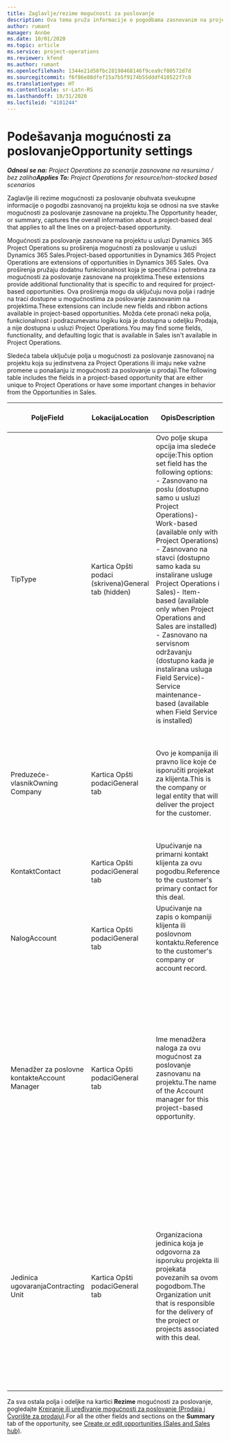 ```yaml
---
title: Zaglavlje/rezime mogućnosti za poslovanje
description: Ova tema pruža informacije o pogodbama zasnovanim na projektu i stavkama mogućnosti za poslovanje zasnovanim na projektu.
author: rumant
manager: Annbe
ms.date: 10/01/2020
ms.topic: article
ms.service: project-operations
ms.reviewer: kfend
ms.author: rumant
ms.openlocfilehash: 1344e21d58fbc28198468146f9cea9cf00572d7d
ms.sourcegitcommit: f6f86e80dfef15a7b5f9174b55dddf410522f7c8
ms.translationtype: HT
ms.contentlocale: sr-Latn-RS
ms.lasthandoff: 10/31/2020
ms.locfileid: "4181244"
---
```

# <a name="opportunity-settings"></a><span data-ttu-id="7bc0d-103">Podešavanja mogućnosti za poslovanje</span><span class="sxs-lookup"><span data-stu-id="7bc0d-103">Opportunity settings</span></span>

<span data-ttu-id="7bc0d-104">_**Odnosi se na:** Project Operations za scenarije zasnovane na resursima / bez zaliha_</span><span class="sxs-lookup"><span data-stu-id="7bc0d-104">_**Applies To:** Project Operations for resource/non-stocked based scenarios_</span></span>


<span data-ttu-id="7bc0d-105">Zaglavlje ili rezime mogućnosti za poslovanje obuhvata sveukupne informacije o pogodbi zasnovanoj na projektu koja se odnosi na sve stavke mogućnosti za poslovanje zasnovane na projektu.</span><span class="sxs-lookup"><span data-stu-id="7bc0d-105">The Opportunity header, or summary, captures the overall information about a project-based deal that applies to all the lines on a project-based opportunity.</span></span>

<span data-ttu-id="7bc0d-106">Mogućnosti za poslovanje zasnovane na projektu u usluzi Dynamics 365 Project Operations su proširenja mogućnosti za poslovanje u usluzi Dynamics 365 Sales.</span><span class="sxs-lookup"><span data-stu-id="7bc0d-106">Project-based opportunities in Dynamics 365 Project Operations are extensions of opportunities in Dynamics 365 Sales.</span></span> <span data-ttu-id="7bc0d-107">Ova proširenja pružaju dodatnu funkcionalnost koja je specifična i potrebna za mogućnosti za poslovanje zasnovane na projektima.</span><span class="sxs-lookup"><span data-stu-id="7bc0d-107">These extensions provide additional functionality that is specific to and required for project-based opportunities.</span></span> <span data-ttu-id="7bc0d-108">Ova proširenja mogu da uključuju nova polja i radnje na traci dostupne u mogućnostima za poslovanje zasnovanim na projektima.</span><span class="sxs-lookup"><span data-stu-id="7bc0d-108">These extensions can include new fields and ribbon actions available in project-based opportunities.</span></span> <span data-ttu-id="7bc0d-109">Možda ćete pronaći neka polja, funkcionalnost i podrazumevanu logiku koja je dostupna u odeljku Prodaja, a nije dostupna u usluzi Project Operations.</span><span class="sxs-lookup"><span data-stu-id="7bc0d-109">You may find some fields, functionality, and defaulting logic that is available in Sales isn't available in Project Operations.</span></span>

<span data-ttu-id="7bc0d-110">Sledeća tabela uključuje polja u mogućnosti za poslovanje zasnovanoj na projektu koja su jedinstvena za Project Operations ili imaju neke važne promene u ponašanju iz mogućnosti za poslovanje u prodaji.</span><span class="sxs-lookup"><span data-stu-id="7bc0d-110">The following table includes the fields in a project-based opportunity that are either unique to Project Operations or have some important changes in behavior from the Opportunities in Sales.</span></span>

| <span data-ttu-id="7bc0d-111">**Polje**</span><span class="sxs-lookup"><span data-stu-id="7bc0d-111">**Field**</span></span> | <span data-ttu-id="7bc0d-112">**Lokacija**</span><span class="sxs-lookup"><span data-stu-id="7bc0d-112">**Location**</span></span> | <span data-ttu-id="7bc0d-113">**Opis**</span><span class="sxs-lookup"><span data-stu-id="7bc0d-113">**Description**</span></span> | <span data-ttu-id="7bc0d-114">**Posledični uticaj**</span><span class="sxs-lookup"><span data-stu-id="7bc0d-114">**Downstream impact**</span></span> |
| --- | --- | --- | --- |
| <span data-ttu-id="7bc0d-115">Tip</span><span class="sxs-lookup"><span data-stu-id="7bc0d-115">Type</span></span> | <span data-ttu-id="7bc0d-116">Kartica Opšti podaci (skrivena)</span><span class="sxs-lookup"><span data-stu-id="7bc0d-116">General tab (hidden)</span></span> | <span data-ttu-id="7bc0d-117">Ovo polje skupa opcija ima sledeće opcije:</span><span class="sxs-lookup"><span data-stu-id="7bc0d-117">This option set field has the following options:</span></span></br><span data-ttu-id="7bc0d-118">- Zasnovano na poslu (dostupno samo u usluzi Project Operations)</span><span class="sxs-lookup"><span data-stu-id="7bc0d-118">- Work-based (available only with Project Operations)</span></span></br><span data-ttu-id="7bc0d-119">- Zasnovano na stavci (dostupno samo kada su instalirane usluge Project Operations i Sales)</span><span class="sxs-lookup"><span data-stu-id="7bc0d-119">- Item-based (available only when Project Operations and Sales are installed)</span></span></br><span data-ttu-id="7bc0d-120">- Zasnovano na servisnom održavanju (dostupno kada je instalirana usluga Field Service)</span><span class="sxs-lookup"><span data-stu-id="7bc0d-120">- Service maintenance-based (available when Field Service is installed)</span></span> | <span data-ttu-id="7bc0d-121">Kada koristite Project Operations, ova vrednost polja se automatski postavlja na opciju **Zasnovano na poslu**, koja klasifikuje mogućnost za poslovanje kao zasnovanu na projektu.</span><span class="sxs-lookup"><span data-stu-id="7bc0d-121">When you use Project Operations, this field value is automatically set to **Work-based** which classifies the Opportunity as project-based.</span></span> <span data-ttu-id="7bc0d-122">Mogućnost za poslovanje treba da se zasniva na projektu kako bi se omogućila sva proširenja i funkcije specifične za projekat u procesu prodaje za ovu pogodbu.</span><span class="sxs-lookup"><span data-stu-id="7bc0d-122">An Opportunity should be project-based to enable all project-specific extensions and functionality in the downstream sales process for this deal.</span></span> |
| <span data-ttu-id="7bc0d-123">Preduzeće-vlasnik</span><span class="sxs-lookup"><span data-stu-id="7bc0d-123">Owning Company</span></span> | <span data-ttu-id="7bc0d-124">Kartica Opšti podaci</span><span class="sxs-lookup"><span data-stu-id="7bc0d-124">General tab</span></span> | <span data-ttu-id="7bc0d-125">Ovo je kompanija ili pravno lice koje će isporučiti projekat za klijenta.</span><span class="sxs-lookup"><span data-stu-id="7bc0d-125">This is the company or legal entity that will deliver the project for the customer.</span></span> | <span data-ttu-id="7bc0d-126">Informacije o ovom polju će se kopirati u odgovarajuće polje na ponudi za projekat koja je kreirana iz ove mogućnosti za poslovanje.</span><span class="sxs-lookup"><span data-stu-id="7bc0d-126">This field information will be copied to the corresponding field on the Project quote that is created from this Opportunity.</span></span> |
| <span data-ttu-id="7bc0d-127">Kontakt</span><span class="sxs-lookup"><span data-stu-id="7bc0d-127">Contact</span></span> | <span data-ttu-id="7bc0d-128">Kartica Opšti podaci</span><span class="sxs-lookup"><span data-stu-id="7bc0d-128">General tab</span></span> | <span data-ttu-id="7bc0d-129">Upućivanje na primarni kontakt klijenta za ovu pogodbu.</span><span class="sxs-lookup"><span data-stu-id="7bc0d-129">Reference to the customer's primary contact for this deal.</span></span> | |
| <span data-ttu-id="7bc0d-130">Nalog</span><span class="sxs-lookup"><span data-stu-id="7bc0d-130">Account</span></span> | <span data-ttu-id="7bc0d-131">Kartica Opšti podaci</span><span class="sxs-lookup"><span data-stu-id="7bc0d-131">General tab</span></span> | <span data-ttu-id="7bc0d-132">Upućivanje na zapis o kompaniji klijenta ili poslovnom kontaktu.</span><span class="sxs-lookup"><span data-stu-id="7bc0d-132">Reference to the customer's company or account record.</span></span> | |
| <span data-ttu-id="7bc0d-133">Menadžer za poslovne kontakte</span><span class="sxs-lookup"><span data-stu-id="7bc0d-133">Account Manager</span></span> | <span data-ttu-id="7bc0d-134">Kartica Opšti podaci</span><span class="sxs-lookup"><span data-stu-id="7bc0d-134">General tab</span></span> | <span data-ttu-id="7bc0d-135">Ime menadžera naloga za ovu mogućnost za poslovanje zasnovanu na projektu.</span><span class="sxs-lookup"><span data-stu-id="7bc0d-135">The name of the Account manager for this project-based opportunity.</span></span> | <span data-ttu-id="7bc0d-136">Menadžer poslovnog kontakta je odgovoran za upravljanje odnosom sa klijentom kroz završetak ovog projekta.</span><span class="sxs-lookup"><span data-stu-id="7bc0d-136">The Account manager is responsible for managing the relationship with the customer through the completion of this project.</span></span> <span data-ttu-id="7bc0d-137">Na osnovu zapisa resursa koji može da se rezerviše povezanog sa menadžerom naloga, ugovorna jedinica je podrazumevana.</span><span class="sxs-lookup"><span data-stu-id="7bc0d-137">Based on the bookable resource record tied to the Account manager, the contracting unit is defaulted.</span></span> |
| <span data-ttu-id="7bc0d-138">Jedinica ugovaranja</span><span class="sxs-lookup"><span data-stu-id="7bc0d-138">Contracting Unit</span></span> | <span data-ttu-id="7bc0d-139">Kartica Opšti podaci</span><span class="sxs-lookup"><span data-stu-id="7bc0d-139">General tab</span></span> | <span data-ttu-id="7bc0d-140">Organizaciona jedinica koja je odgovorna za isporuku projekta ili projekata povezanih sa ovom pogodbom.</span><span class="sxs-lookup"><span data-stu-id="7bc0d-140">The Organization unit that is responsible for the delivery of the project or projects associated with this deal.</span></span> | <span data-ttu-id="7bc0d-141">Ugovorna jedinica je odeljenje preduzeća koje će završiti projekte nakon zaključenja pogodbe.</span><span class="sxs-lookup"><span data-stu-id="7bc0d-141">The contracting unit is the division of the company that will complete the project(s) after the deal is closed.</span></span> <span data-ttu-id="7bc0d-142">Svaka ugovorna jedinica ima valutu i ona se koristi za izveštavanje o procenjenim i stvarnim troškovima nastalim tokom projekta.</span><span class="sxs-lookup"><span data-stu-id="7bc0d-142">Every contracting unit has a currency, and this currency is used to report estimated and actual costs incurred during the project.</span></span> |

<span data-ttu-id="7bc0d-143">Za sva ostala polja i odeljke na kartici **Rezime** mogućnosti za poslovanje, pogledajte [Kreiranje ili uređivanje mogućnosti za poslovanje (Prodaja i Čvorište za prodaju)](https://docs.microsoft.com/dynamics365/sales-enterprise/create-edit-opportunity-sales).</span><span class="sxs-lookup"><span data-stu-id="7bc0d-143">For all the other fields and sections on the **Summary** tab of the opportunity, see [Create or edit opportunities (Sales and Sales hub)](https://docs.microsoft.com/dynamics365/sales-enterprise/create-edit-opportunity-sales).</span></span>
